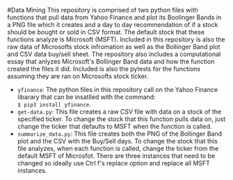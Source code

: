 #Data Mining
This repository is comprised of two python files with functions that pull data from Yahoo Finance and plot its Boolinger Bands in a PNG file which it creates and a day to day recommendation of if a stock should be bought or sold in CSV format. The default stock that these functions analyze is Microsoft (MSFT). Included in this repository is also the raw data of Microsofts stock infromation as well as the Bollinger Band plot and CSV data buy/sell sheet. The repository also includes a computational essay that anlyzes Microsoft's Bollinger Band data and how the function created the files it did. Included is also the pytests for the functions assuming they are ran on Microsofts stock ticker.  
  
* `yfinance`: The python files in this repository call on the Yahoo Finance libarary that can be insatlled with the command:  
`$ pip3 install yfinance`.
* `get-data.py`: This file creates a raw CSV file with data on a stock of the specified ticker. To change the stock that this function pulls data on, just change the ticker that defaults to MSFT when the function is called.  
* `summarize_data.py`: This file creates both the PNG of the Bollinger Band plot and the CSV with the Buy/Sell days. To change the stock that this file analyzes, when each function is called, change the ticker from the default MSFT of Microsfot. There are three instances that need to be changed so ideally use Ctrl f's replace option and replace all MSFT instances.  
  

